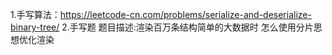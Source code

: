 1.手写算法：https://leetcode-cn.com/problems/serialize-and-deserialize-binary-tree/
2.手写题
  题目描述:渲染百万条结构简单的大数据时 怎么使用分片思想优化渲染